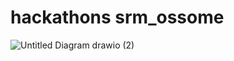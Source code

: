 # hackathons srm_ossome

![Untitled Diagram drawio (2)](https://github.com/user-attachments/assets/0a0efba5-250f-4c39-9a21-d68cfac72930)
